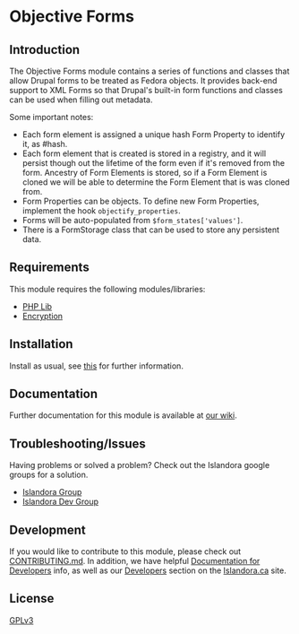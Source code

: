 # Objective Forms

## Introduction

The Objective Forms module contains a series of functions and classes that allow Drupal forms to be treated as Fedora objects. It provides back-end support to XML Forms so that Drupal's built-in form functions and classes can be used when filling out metadata.

Some important notes:

* Each form element is assigned a unique hash Form Property to identify it, as #hash.
* Each form element that is created is stored in a registry, and it will persist though out the lifetime of the form even if it's removed from the form. Ancestry of Form Elements is stored, so if a Form Element is cloned we will be able to determine the Form Element that is was cloned from.
* Form Properties can be objects. To define new Form Properties, implement the hook `objectify_properties`.
* Forms will be auto-populated from `$form_states['values']`.
* There is a FormStorage class that can be used to store any persistent data.

## Requirements

This module requires the following modules/libraries:

* [PHP Lib](https://github.com/islandora/php_lib)
* [Encryption](https://www.drupal.org/project/encryption)

## Installation

Install as usual, see [this](https://drupal.org/documentation/install/modules-themes/modules-7) for further information.

## Documentation

Further documentation for this module is available at [our wiki](https://wiki.duraspace.org/display/ISLANDORA/Objective+Forms).

## Troubleshooting/Issues

Having problems or solved a problem? Check out the Islandora google groups for a solution.

* [Islandora Group](https://groups.google.com/forum/?hl=en&fromgroups#!forum/islandora)
* [Islandora Dev Group](https://groups.google.com/forum/?hl=en&fromgroups#!forum/islandora-dev)

## Development

If you would like to contribute to this module, please check out [CONTRIBUTING.md](CONTRIBUTING.md). In addition, we have helpful [Documentation for Developers](https://github.com/Islandora/islandora/wiki#wiki-documentation-for-developers) info, as well as our [Developers](http://islandora.ca/developers) section on the [Islandora.ca](http://islandora.ca) site.

## License

[GPLv3](http://www.gnu.org/licenses/gpl-3.0.txt)
